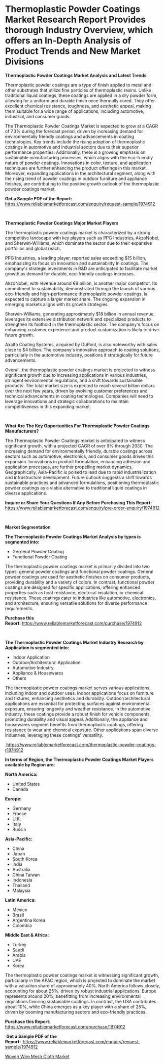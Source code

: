 <p><h1>Thermoplastic Powder Coatings Market Research Report Provides thorough Industry Overview, which offers an In-Depth Analysis of Product Trends and New Market Divisions</h1></p><p><strong>Thermoplastic Powder Coatings Market Analysis and Latest Trends</strong></p>
<p><p>Thermoplastic powder coatings are a type of finish applied to metal and other substrates that utilize fine particles of thermoplastic resins. Unlike traditional liquid coatings, these coatings are applied in a dry powder form, allowing for a uniform and durable finish once thermally cured. They offer excellent chemical resistance, toughness, and aesthetic appeal, making them suitable for a wide range of applications, including automotive, industrial, and consumer goods.</p><p>The Thermoplastic Powder Coatings Market is expected to grow at a CAGR of 7.3% during the forecast period, driven by increasing demand for environmentally friendly coatings and advancements in coating technologies. Key trends include the rising adoption of thermoplastic coatings in automotive and industrial sectors due to their superior performance properties. Additionally, there is a growing emphasis on sustainable manufacturing processes, which aligns with the eco-friendly nature of powder coatings. Innovations in color, texture, and application techniques are further enhancing the product offerings in this market. Moreover, expanding applications in the architectural segment, along with the rising trend of powder coatings in outdoor furniture and appliance finishes, are contributing to the positive growth outlook of the thermoplastic powder coatings market.</p></p>
<p><strong>Get a Sample PDF of the Report:&nbsp;</strong> <a href="https://www.reliablemarketforecast.com/enquiry/request-sample/1974912?utm_campaign=2803&utm_medium=2&utm_source=Github&utm_content=ia&utm_term=01042025&utm_id=thermoplastic-powder-coatings">https://www.reliablemarketforecast.com/enquiry/request-sample/1974912</a></p>
<p>&nbsp;</p>
<p><strong>Thermoplastic Powder Coatings Major Market Players</strong></p>
<p><p>The thermoplastic powder coatings market is characterized by a strong competitive landscape with key players such as PPG Industries, AkzoNobel, and Sherwin-Williams, which dominate the sector due to their expansive portfolios and global reach. </p><p>PPG Industries, a leading player, reported sales exceeding $15 billion, emphasizing its focus on innovation and sustainability in coatings. The company's strategic investments in R&D are anticipated to facilitate market growth as demand for durable, eco-friendly coatings increases.</p><p>AkzoNobel, with revenue around €9 billion, is another major competitor. Its commitment to sustainability, demonstrated through the launch of various eco-friendly and high-performance thermoplastic powder coatings, is expected to capture a larger market share. The ongoing expansion in emerging markets aligns with its growth strategies.</p><p>Sherwin-Williams, generating approximately $18 billion in annual revenue, leverages its extensive distribution network and specialized products to strengthen its foothold in the thermoplastic sector. The company's focus on enhancing customer experience and product customization is likely to drive future growth.</p><p>Axalta Coating Systems, acquired by DuPont, is also noteworthy with sales close to $4 billion. The company's innovative approach to coating solutions, particularly in the automotive industry, positions it strategically for future advancements.</p><p>Overall, the thermoplastic powder coatings market is projected to witness significant growth due to increasing applications in various industries, stringent environmental regulations, and a shift towards sustainable products. The total market size is expected to reach several billion dollars over the next few years, driven by evolving customer preferences and technical advancements in coating technologies. Companies will need to leverage innovations and strategic collaborations to maintain competitiveness in this expanding market.</p></p>
<p>&nbsp;</p>
<p><strong>What Are The Key Opportunities For Thermoplastic Powder Coatings Manufacturers?</strong></p>
<p><p>The Thermoplastic Powder Coatings market is anticipated to witness significant growth, with a projected CAGR of over 6% through 2030. The increasing demand for environmentally friendly, durable coatings across sectors such as automotive, electronics, and consumer goods drives this expansion. Innovations in product formulation, enhancing adhesion and application processes, are further propelling market dynamics. Geographically, Asia-Pacific is poised to lead due to rapid industrialization and infrastructure development. Future outlook suggests a shift towards sustainable practices and advanced formulations, positioning thermoplastic powder coatings as a viable alternative to traditional liquid coatings in diverse applications.</p></p>
<p><strong>Inquire or Share Your Questions If Any Before Purchasing This Report:</strong> <a href="https://www.reliablemarketforecast.com/enquiry/pre-order-enquiry/1974912?utm_campaign=2803&utm_medium=2&utm_source=Github&utm_content=ia&utm_term=01042025&utm_id=thermoplastic-powder-coatings">https://www.reliablemarketforecast.com/enquiry/pre-order-enquiry/1974912</a></p>
<p>&nbsp;</p>
<p><strong>Market Segmentation</strong></p>
<p><strong>The Thermoplastic Powder Coatings Market Analysis by types is segmented into:</strong></p>
<p><ul><li>Gerneral Powder Coating</li><li>Functional Powder Coating</li></ul></p>
<p><p>The thermoplastic powder coatings market is primarily divided into two types: general powder coatings and functional powder coatings. General powder coatings are used for aesthetic finishes on consumer products, providing durability and a variety of colors. In contrast, functional powder coatings are designed for specific applications, offering enhanced properties such as heat resistance, electrical insulation, or chemical resistance. These coatings cater to industries like automotive, electronics, and architecture, ensuring versatile solutions for diverse performance requirements.</p></p>
<p><strong>Purchase this Report:&nbsp;</strong><a href="https://www.reliablemarketforecast.com/purchase/1974912?utm_campaign=2803&utm_medium=2&utm_source=Github&utm_content=ia&utm_term=01042025&utm_id=thermoplastic-powder-coatings">https://www.reliablemarketforecast.com/purchase/1974912</a></p>
<p>&nbsp;</p>
<p><strong>The Thermoplastic Powder Coatings Market Industry Research by Application is segmented into:</strong></p>
<p><ul><li>Indoor Application</li><li>Outdoor/Architectural Application</li><li>Automotive Industry</li><li>Appliance & Housewares</li><li>Others</li></ul></p>
<p><p>The thermoplastic powder coatings market serves various applications, including indoor and outdoor uses. Indoor applications focus on furniture and fixtures, enhancing aesthetics and durability. Outdoor/architectural applications are essential for protecting surfaces against environmental exposure, ensuring longevity and weather resistance. In the automotive industry, these coatings provide a robust finish for vehicle components, promoting durability and visual appeal. Additionally, the appliance and housewares segment benefits from thermoplastic coatings, offering resistance to wear and chemical exposure. Other applications span diverse industries, leveraging these coatings' versatility.</p></p>
<p><a href="https://www.reliablemarketforecast.com/thermoplastic-powder-coatings-r1974912?utm_campaign=2803&utm_medium=2&utm_source=Github&utm_content=ia&utm_term=01042025&utm_id=thermoplastic-powder-coatings">&nbsp;https://www.reliablemarketforecast.com/thermoplastic-powder-coatings-r1974912</a></p>
<p><strong>In terms of Region, the Thermoplastic Powder Coatings Market Players available by Region are:</strong></p>
<p>
    <p> <strong> North America: </strong>
        <ul>
            <li>United States</li>
            <li>Canada</li>
        </ul>
        </p> 
    <p> <strong> Europe: </strong>
        <ul>
            <li>Germany</li>
            <li>France</li>
            <li>U.K.</li>
            <li>Italy</li>
            <li>Russia</li>
        </ul>
        </p> 
    <p> <strong> Asia-Pacific: </strong>
        <ul>
            <li>China</li>
            <li>Japan</li>
            <li>South Korea</li>
            <li>India</li>
            <li>Australia</li>
            <li>China Taiwan</li>
            <li>Indonesia</li>
            <li>Thailand</li>
            <li>Malaysia</li>
        </ul>
        </p> 
    <p> <strong> Latin America: </strong>
        <ul>
            <li>Mexico</li>
            <li>Brazil</li>
            <li>Argentina Korea</li>
            <li>Colombia</li>
        </ul>
        </p> 
    <p> <strong> Middle East & Africa: </strong>
        <ul>
            <li>Turkey</li>
            <li>Saudi</li>
            <li>Arabia</li>
            <li>UAE</li>
            <li>Korea</li>
        </ul>
    </p>
    </p>
<p><p>The thermoplastic powder coatings market is witnessing significant growth, particularly in the APAC region, which is projected to dominate the market with a valuation share of approximately 40%. North America follows closely, accounting for about 25%, driven by robust industrial applications. Europe represents around 20%, benefitting from increasing environmental regulations favoring sustainable coatings. In contrast, the USA contributes about 10%, while China emerges as a key player with a share of 25%, driven by booming manufacturing sectors and eco-friendly practices.</p></p>
<p><strong>Purchase this Report: </strong><a href="https://www.reliablemarketforecast.com/purchase/1974912?utm_campaign=2803&utm_medium=2&utm_source=Github&utm_content=ia&utm_term=01042025&utm_id=thermoplastic-powder-coatings">https://www.reliablemarketforecast.com/purchase/1974912</a></p>
<p>&nbsp;<strong>Get a Sample PDF of the Report:&nbsp;&nbsp;</strong><a href="https://www.reliablemarketforecast.com/enquiry/request-sample/1974912?utm_campaign=2803&utm_medium=2&utm_source=Github&utm_content=ia&utm_term=01042025&utm_id=thermoplastic-powder-coatings">https://www.reliablemarketforecast.com/enquiry/request-sample/1974912</a></p>
<p><strong></strong></p>
<p><p><a href="https://github.com/mukaithaisia/Market-Research-Report-List-1/blob/main/woven-wire-mesh-cloth-market.md?utm_campaign=2803&utm_medium=2&utm_source=Github&utm_content=ia&utm_term=01042025&utm_id=thermoplastic-powder-coatings">Woven Wire Mesh Cloth Market</a></p></p>